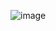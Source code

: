
![image](https://user-images.githubusercontent.com/74687192/219858028-4cdf86f3-1078-4564-bb8b-3dd340a31d2f.png)
